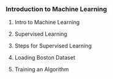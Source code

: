 ### Introduction to Machine Learning ###

1. Intro to Machine Learning

2. Supervised Learning

3. Steps for Supervised Learning

4. Loading Boston Dataset

5. Training an Algorithm
